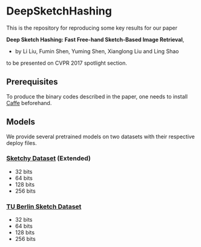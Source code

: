 # DeepSketchHashing
This is the repository for reproducing some key results for our paper

**Deep Sketch Hashing: Fast Free-hand Sketch-Based Image Retrieval**, 
- by Li Liu, Fumin Shen, Yuming Shen, Xianglong Liu and Ling Shao

to be presented on CVPR 2017 spotlight section.

## Prerequisites
To produce the binary codes described in the paper, one needs to install [Caffe](http://caffe.berkeleyvision.org/) beforehand.

## Models
We provide several pretrained models on two datasets with their respective deploy files.

### [Sketchy Dataset](http://sketchy.eye.gatech.edu/) (Extended)
- 32 bits
- 64 bits
- 128 bits
- 256 bits

### [TU Berlin Sketch Dataset](http://cybertron.cg.tu-berlin.de/eitz/projects/classifysketch/)
- 32 bits
- 64 bits
- 128 bits
- 256 bits
